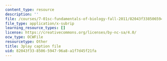 ```yaml
---
content_type: resource
description: ''
file: /courses/7-01sc-fundamentals-of-biology-fall-2011/82043f338506594796a8a1f7d45f21fa_zQfcPQpKZUk.vtt
file_type: application/x-subrip
learning_resource_types: []
license: https://creativecommons.org/licenses/by-nc-sa/4.0/
ocw_type: OCWFile
resourcetype: Other
title: 3play caption file
uid: 82043f33-8506-5947-96a8-a1f7d45f21fa
---
```

